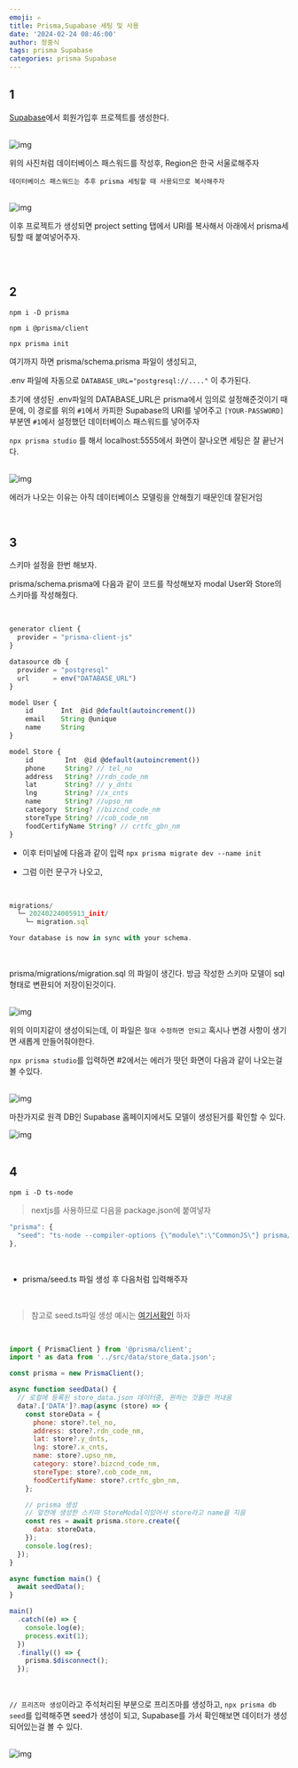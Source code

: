 ```yaml
---
emoji: ✍
title: Prisma,Supabase 세팅 및 사용
date: '2024-02-24 08:46:00'
author: 정중식
tags: prisma Supabase
categories: prisma Supabase
---
```


## 1

[Supabase](https://supabase.com)에서 회원가입후 프로젝트를 생성한다.

<br/>

<img src='./1-1.png' alt=' img' />
<br/>

위의 사진처럼 데이터베이스 패스워드를 작성후,
Region은 한국 서울로해주자

`데이터베이스 패스워드는 추후 prisma 세팅할 때 사용되므로 복사해주자`

<br/>

<img src='./1-2.png' alt=' img' />

<br/>

이후 프로젝트가 생성되면 project setting 탭에서 URI를 복사해서 아래에서
prisma세팅할 때 붙여넣어주자.

<br/>
<br/>

## 2

`npm i -D prisma`

`npm i @prisma/client`

`npx prisma init`

여기까지 하면 prisma/schema.prisma 파일이 생성되고,

.env 파일에 자동으로 `DATABASE_URL="postgresql://...."` 이 추가된다.

초기에 생성된 .env파일의 DATABASE_URL은 prisma에서 임의로 설정해준것이기 때문에,
이 경로를 위의 `#1`에서 카피한 Supabase의 URI를 넣어주고
`[YOUR-PASSWORD]` 부분엔 `#1`에서 설정했던 데이터베이스 패스워드를 넣어주자

`npx prisma studio` 를 해서 localhost:5555에서 화면이 잘나오면 세팅은 잘 끝난거다.

<br/>

<img src='./2-1.png' alt=' img' />

<br/>

에러가 나오는 이유는 아직 데이터베이스 모델링을 안해줬기 때문인데 잘된거임

<br/>

## 3

스키마 설정을 한번 해보자.

prisma/schema.prisma에 다음과 같이 코드를 작성해보자
modal User와 Store의 스키마를 작성해줬다.

<br/>

```js
generator client {
  provider = "prisma-client-js"
}

datasource db {
  provider = "postgresql"
  url      = env("DATABASE_URL")
}

model User {
    id       Int  @id @default(autoincrement())
    email    String @unique
    name     String
}

model Store {
    id        Int  @id @default(autoincrement())
    phone     String? // tel_no
    address   String? //rdn_code_nm
    lat       String? // y_dnts
    lng       String? //x_cnts
    name      String? //upso_nm
    category  String? //bizcnd_code_nm
    storeType String? //cob_code_nm
    foodCertifyName String? // crtfc_gbn_nm
}
```

- 이후 터미널에 다음과 같이 입력
  `npx prisma migrate dev --name init`

- 그럼 이런 문구가 나오고,

<br/>

```js
migrations/
  └─ 20240224005913_init/
    └─ migration.sql

Your database is now in sync with your schema.
```

<br/>

prisma/migrations/migration.sql 의 파일이 생긴다.
방금 작성한 스키마 모델이 sql형태로 변환되어 저장이된것이다.

<br/>

<img src='./3-1.png' alt=' img' />

<br/>

위의 이미지같이 생성이되는데, 이 파일은 `절대 수정하면 안되고`
혹시나 변경 사항이 생기면 새롭게 만들어줘야한다.

`npx prisma studio`를 입력하면 #2에서는 에러가 떳던 화면이 다음과 같이 나오는걸 볼 수있다.

<br/>

<img src='./3-2.png' alt=' img' />

<br/>

마찬가지로 원격 DB인 Supabase 홈페이지에서도 모델이 생성된거를 확인할 수 있다.
<br/>

<img src='./3-3.png' alt=' img' />

<br/>
<br/>

## 4

`npm i -D ts-node`

> nextjs를 사용하므로 다음을 package.json에 붙여넣자

```js
"prisma": {
  "seed": "ts-node --compiler-options {\"module\":\"CommonJS\"} prisma/seed.ts"
},
```

<br/>

- prisma/seed.ts 파일 생성 후 다음처럼 입력해주자

  <br/>

> 참고로 seed.ts파일 생성 예시는 [여기서확인](https://www.prisma.io/docs/orm/prisma-migrate/workflows/seeding#how-to-seed-your-database-in-prisma-orm) 하자

<br/>

```js
import { PrismaClient } from '@prisma/client';
import * as data from '../src/data/store_data.json';

const prisma = new PrismaClient();

async function seedData() {
  // 로컬에 등록된 store_data.json 데이터중, 원하는 것들만 꺼내옴
  data?.['DATA']?.map(async (store) => {
    const storeData = {
      phone: store?.tel_no,
      address: store?.rdn_code_nm,
      lat: store?.y_dnts,
      lng: store?.x_cnts,
      name: store?.upso_nm,
      category: store?.bizcnd_code_nm,
      storeType: store?.cob_code_nm,
      foodCertifyName: store?.crtfc_gbn_nm,
    };

    // prisma 생성
    // 앞전에 생성한 스키마 StoreModal이있어서 store라고 name을 지음
    const res = await prisma.store.create({
      data: storeData,
    });
    console.log(res);
  });
}

async function main() {
  await seedData();
}

main()
  .catch((e) => {
    console.log(e);
    process.exit(1);
  })
  .finally(() => {
    prisma.$disconnect();
  });
```

<br/>

`// 프리즈마 생성`이라고 주석처리된 부분으로 프리즈마를 생성하고,
`npx prisma db seed`를 입력해주면 seed가 생성이 되고,
Supabase를 가서 확인해보면 데이터가 생성되어있는걸 볼 수 있다.

<br/>

<img src='./4-1.png' alt=' img' />

```toc

```
